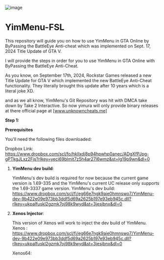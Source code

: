 ![image](https://github.com/user-attachments/assets/39d5187e-abe9-467f-81e9-ba12801654bd)
# YimMenu-FSL
  
This repository will guide you on how to use YimMenu in GTA Online by ByPassing the BattleEye Anti-cheat which was implemented on Sept. 17, 2024 Title Update of GTA V.

I will provide the steps in order for you to use YimMenu in GTA Online with ByPassing the BattleEye Anti-Cheat.



As you know, on September 17th, 2024, Rockstar Games released a new Title Update for GTA V which implemented the new BattleEye Anti-Cheat functionality. 
They literally brought this update after 10 years which is a literal joke XD.

and as we all know, YimMenu's Git Repository was hit with DMCA take down by Take 2 Interactive.
So now yimura will only provide binary releases at there official page at [www.unknowncheats.me]

**Step 1:**

**Prerequisites**

You'll need the following files downloaded:

Dropbox Link: https://www.dropbox.com/scl/fo/hkllxdj8p94hpwhp0anec/ADgXfPJpg-gPTkgJLxz2Fjs?rlkey=yeci69blmit7z5h4ar27l6wmz&st=lg19p9wn&dl=0


1. **YimMenu dev build**:
   
   YimMenu's dev build is required for now because the current game version is 1.69-335
   and the YimMenu's current UC release only supports the 1.69-3337 game version.
   YimMenu's dev build: https://www.dropbox.com/scl/fi/eg66e7ngk9aie0hmnswo7/YimMenu-dev-9b422e09e973bb3ddf5d69a2625b197e93eb945c.dll?rlkey=ukpalfuskl2gzmk7oj98k9wyd&st=3jesjbnx&dl=0

3. **Xenos Injector**:

   This version of Xenos will work to inject the dev build of YimMenu.
   Xenos : https://www.dropbox.com/scl/fi/eg66e7ngk9aie0hmnswo7/YimMenu-dev-9b422e09e973bb3ddf5d69a2625b197e93eb945c.dll?rlkey=ukpalfuskl2gzmk7oj98k9wyd&st=3jesjbnx&dl=0
   
   Xenos64: 
